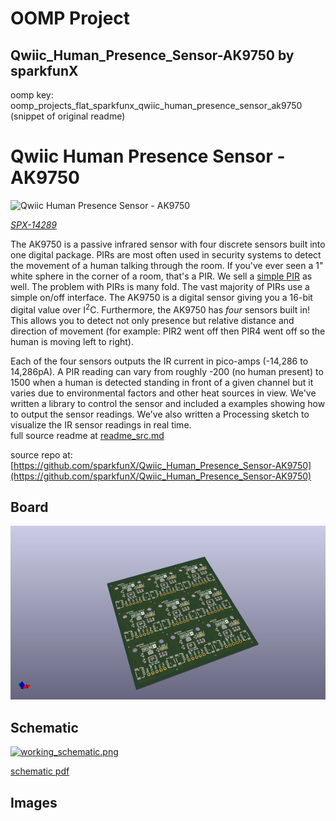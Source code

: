 # OOMP Project  
## Qwiic_Human_Presence_Sensor-AK9750  by sparkfunX  
  
oomp key: oomp_projects_flat_sparkfunx_qwiic_human_presence_sensor_ak9750  
(snippet of original readme)  
  
Qwiic Human Presence Sensor - AK9750  
========================================  
  
![Qwiic Human Presence Sensor - AK9750](https://cdn.sparkfun.com//assets/parts/1/2/2/4/8/Qwiic-AK9750-3.jpg)  
  
[*SPX-14289*](https://www.sparkfun.com/products/14289)  
  
The AK9750 is a passive infrared sensor with four discrete sensors built into one digital package. PIRs are most often used in security systems to detect the movement of a human talking through the room. If you've ever seen a 1" white sphere in the corner of a room, that's a PIR. We sell a [simple PIR](https://www.sparkfun.com/products/13285) as well. The problem with PIRs is many fold. The vast majority of PIRs use a simple on/off interface. The AK9750 is a digital sensor giving you a 16-bit digital value over I<sup>2</sup>C. Furthermore, the AK9750 has *four* sensors built in! This allows you to detect not only presence but relative distance and direction of movement (for example: PIR2 went off then PIR4 went off so the human is moving left to right).  
  
Each of the four sensors outputs the IR current in pico-amps (-14,286 to 14,286pA). A PIR reading can vary from roughly -200 (no human present) to 1500 when a human is detected standing in front of a given channel but it varies due to environmental factors and other heat sources in view. We've written a library to control the sensor and included a examples showing how to output the sensor readings. We've also written a Processing sketch to visualize the IR sensor readings in real time.  
  full source readme at [readme_src.md](readme_src.md)  
  
source repo at: [https://github.com/sparkfunX/Qwiic_Human_Presence_Sensor-AK9750](https://github.com/sparkfunX/Qwiic_Human_Presence_Sensor-AK9750)  
## Board  
  
[![working_3d.png](working_3d_600.png)](working_3d.png)  
## Schematic  
  
[![working_schematic.png](working_schematic_600.png)](working_schematic.png)  
  
[schematic pdf](working_schematic.pdf)  
## Images  
